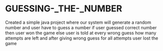 # GUESSING-_THE-_NUMBER
Created a simple java project where our system will generate a random number and user have to guess a number if user guessed correct number then user won the game else user is told at every wrong guess how many attempts are left and after giving wrong guess for all attempts user lost the game
